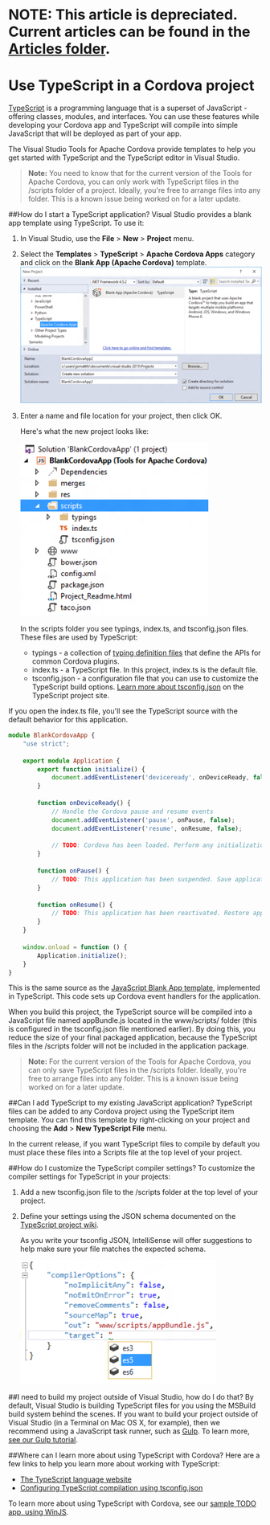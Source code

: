 <properties pageTitle="Use TypeScript in a Cordova project"
  description="This is an article on bower tutorial"
  services=""
  documentationCenter=""
  authors="bursteg" />


# **NOTE:** This article is depreciated. Current articles can be found in the [Articles folder](/articles/).

# Use TypeScript in a Cordova project
[TypeScript](http://www.typescriptlang.org) is a programming language that is a superset of JavaScript - offering classes, modules, and interfaces. You can use these features while developing your Cordova app and TypeScript will compile into simple JavaScript that will be deployed as part of your app.

The Visual Studio Tools for Apache Cordova provide templates to help you get started with TypeScript and the TypeScript editor in Visual Studio. 

> **Note:** You need to know that for the current version of the Tools for Apache Cordova, you can only work with TypeScript files in the /scripts folder of a project. Ideally, you're free to arrange files into any folder. This is a known issue being worked on for a later update.

##<a name="getStarted"></a>How do I start a TypeScript application?
Visual Studio provides a blank app template using TypeScript. To use it:

1. In Visual Studio, use the **File** > **New** > **Project** menu.
2. Select the **Templates** > **TypeScript** > **Apache Cordova Apps** category and click on the **Blank App (Apache Cordova)** template.  
   ![New TypeScript project template](media/tutorial-typescript/ts-project-template.PNG)
3.  Enter a name and file location for your project, then click OK.

    Here's what the new project looks like:

    ![Solution folder | Project Folder | Folders: merges, res, scripts, www](media/tutorial-typescript/ts-file-structure.PNG)

    In the scripts folder you see typings, index.ts, and tsconfig.json files. These files are used by TypeScript:

    * typings - a collection of [typing definition files](http://www.typescriptlang.org/Handbook#writing-dts-files) that define the APIs for common Cordova plugins.
    * index.ts - a TypeScript file. In this project, index.ts is the default file.
    * tsconfig.json - a configuration file that you can use to customize the TypeScript build options. [Learn more about tsconfig.json](https://github.com/microsoft/typescript/wiki/tsconfig.json) on the TypeScript project site.

If you open the index.ts file, you'll see the TypeScript source with the default behavior for this application.

```typescript
module BlankCordovaApp {
    "use strict";

    export module Application {
        export function initialize() {
            document.addEventListener('deviceready', onDeviceReady, false);
        }

        function onDeviceReady() {
            // Handle the Cordova pause and resume events
            document.addEventListener('pause', onPause, false);
            document.addEventListener('resume', onResume, false);

            // TODO: Cordova has been loaded. Perform any initialization that requires Cordova here.
        }

        function onPause() {
            // TODO: This application has been suspended. Save application state here.
        }

        function onResume() {
            // TODO: This application has been reactivated. Restore application state here.
        }
    }

    window.onload = function () {
        Application.initialize();
    }
}

```
This is the same source as the [JavaScript Blank App template](create-first-app-using-vs-tools-apache-cordova.md#Create), implemented in TypeScript. This code sets up Cordova event handlers for the application.

When you build this project, the TypeScript source will be compiled into a JavaScript file named appBundle.js located in the www/scripts/ folder (this is configured in the tsconfig.json file mentioned earlier). By doing this, you reduce the size of your final packaged application, because the TypeScript files in the /scripts folder will not be included in the application package.

> **Note:** For the current version of the Tools for Apache Cordova, you can only save TypeScript files in the /scripts folder. Ideally, you're free to arrange files into any folder. This is a known issue being worked on for a later update.

##<a name="addToExisting"></a>Can I add TypeScript to my existing JavaScript application?
TypeScript files can be added to any Cordova project using the TypeScript item template. You can find this template by right-clicking on your project and choosing the **Add** > **New TypeScript File** menu.

In the current release, if you want TypeScript files to compile by default you must place these files into a Scripts file at the top level of your project.

##<a name="configTypeScript"></a>How do I customize the TypeScript compiler settings?
To customize the compiler settings for TypeScript in your projects:

1. Add a new tsconfig.json file to the /scripts folder at the top level of your project.

3. Define your settings using the JSON schema documented on the [TypeScript project wiki](https://github.com/microsoft/typescript/wiki/tsconfig.json).

   As you write your tsconfig JSON, IntelliSense will offer suggestions to help make sure your file matches the expected schema.

   ![Visual Studio IntelliSense with suggestions for the tsconfig schema](media/tutorial-typescript/tsconfig-intellisense.png)

##<a name="buildOutsideVS"></a>I need to build my project outside of Visual Studio, how do I do that?
By default, Visual Studio is building TypeScript files for you using the MSBuild build system behind the scenes. If you want to build your project outside of Visual Studio (in a Terminal on Mac OS X, for example), then we recommend using a JavaScript task runner, such as [Gulp](http://www.gulpjs.com). To learn more, [see our Gulp tutorial](../tutorial-gulp/tutorial-gulp-readme.md).

##<a name="learnMore"></a>Where can I learn more about using TypeScript with Cordova?
Here are a few links to help you learn more about working with TypeScript:

* [The TypeScript language website](http://www.typescriptlang.org)
* [Configuring TypeScript compilation using tsconfig.json](https://github.com/microsoft/typescript/wiki/tsconfig.json)

To learn more about using TypeScript with Cordova, see our [sample TODO app, using WinJS](https://github.com/Microsoft/cordova-samples/tree/master/todo-winjs).
